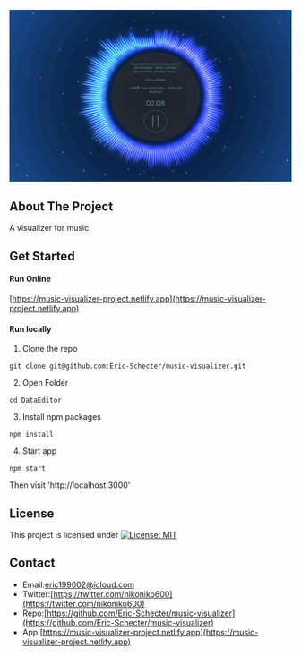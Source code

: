 <p align="center">
  <img src="./screenshot/profile.jpg">
</p>

## About The Project
A visualizer for music

## Get Started
#### Run Online   
[https://music-visualizer-project.netlify.app](https://music-visualizer-project.netlify.app) 

#### Run locally
1. Clone the repo  
```
git clone git@github.com:Eric-Schecter/music-visualizer.git
```
2. Open Folder  
```
cd DataEditor
```
3. Install npm packages  
```
npm install
```
4. Start app  
```
npm start
```
Then visit 'http://localhost:3000'

## License
This project is licensed under [![License: MIT](https://img.shields.io/badge/License-MIT-yellow.svg)](https://opensource.org/licenses/MIT)

## Contact
* Email:[eric199002@icloud.com](eric199002@icloud.com)
* Twitter:[https://twitter.com/nikoniko600](https://twitter.com/nikoniko600)
* Repo:[https://github.com/Eric-Schecter/music-visualizer](https://github.com/Eric-Schecter/music-visualizer)
* App:[https://music-visualizer-project.netlify.app](https://music-visualizer-project.netlify.app) 